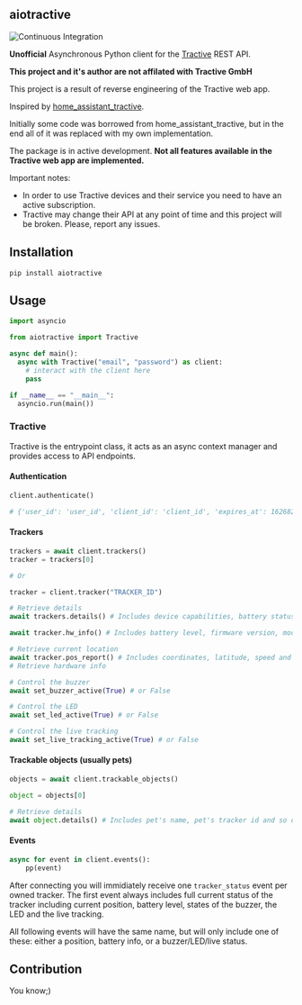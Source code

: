 ## aiotractive

![Continuous Integration](https://github.com/zhulik/aiotractive/workflows/Continuous%20Integration/badge.svg?branch=main)

**Unofficial** Asynchronous Python client for the [Tractive](https://tractive.com) REST API.

**This project and it's author are not affilated with Tractive GmbH**

This project is a result of reverse engineering of the Tractive web app.

Inspired by [home_assistant_tractive](https://github.com/Danielhiversen/home_assistant_tractive).

Initially some code was borrowed from home_assistant_tractive, but in the end all of it was replaced with my own implementation.

The package is in active development. **Not all features available in the Tractive web app are implemented.**

Important notes:

- In order to use Tractive devices and their service you need to have an active subscription.
- Tractive may change their API at any point of time and this project will be broken. Please, report any issues.

## Installation

`pip install aiotractive`

## Usage

```python
import asyncio

from aiotractive import Tractive

async def main():
  async with Tractive("email", "password") as client:
    # interact with the client here
    pass

if __name__ == "__main__":
  asyncio.run(main())
```


### Tractive

Tractive is the entrypoint class, it acts as an async context manager and provides access to API endpoints.

#### Authentication

```python
client.authenticate()

# {'user_id': 'user_id', 'client_id': 'client_id', 'expires_at': 1626821491, 'access_token': 'long access token'}
```

#### Trackers

```python
trackers = await client.trackers()
tracker = trackers[0]

# Or

tracker = client.tracker("TRACKER_ID")

# Retrieve details
await trackers.details() # Includes device capabilities, battery status(not level), charging state and so on

await tracker.hw_info() # Includes battery level, firmware version, model and so on

# Retrieve current location 
await tracker.pos_report() # Includes coordinates, latitude, speed and so on
# Retrieve hardware info

# Control the buzzer
await set_buzzer_active(True) # or False

# Control the LED
await set_led_active(True) # or False

# Control the live tracking
await set_live_tracking_active(True) # or False
```

#### Trackable objects (usually pets)
```python
objects = await client.trackable_objects()

object = objects[0]

# Retrieve details
await object.details() # Includes pet's name, pet's tracker id and so on
```

#### Events

```python
async for event in client.events():
    pp(event)

```

After connecting you will immidiately receive one `tracker_status` event per owned tracker.
The first event always includes full current status of the tracker including current position, battery level, states of the buzzer, the LED and the live tracking.

All following events will have the same name, but will only include one of these: either a position, battery info, or a buzzer/LED/live status.


## Contribution
You know;)
